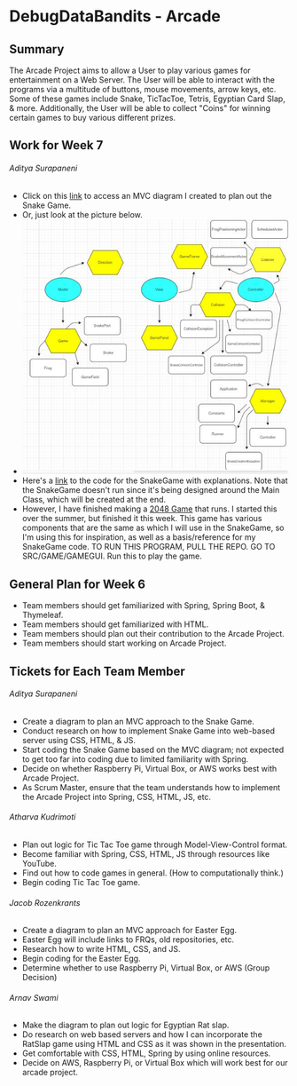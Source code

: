 # DebugDataBandits - Arcade

## Summary

The Arcade Project aims to allow a User to play various games for entertainment on a Web Server. The User will be able to interact with the programs via a multitude of buttons, mouse movements, arrow keys, etc. Some of these games include Snake, TicTacToe, Tetris, Egyptian Card Slap, & more. Additionally, the User will be able to collect "Coins" for winning certain games to buy various different prizes.

## Work for Week 7

###### Aditya Surapaneni

- Click on this [link](https://drive.google.com/file/d/17y1B-VN6N9yavHkoa137qIdPxo7I_Ovl/view?usp=sharing) to access an MVC diagram I created to plan out the Snake Game.
- Or, just look at the picture below.
- ![](SnakeMVCDiagram.JPG)
- Here's a [link](https://github.com/AdityaS1426/DebugDataBandits-Arcade/issues) to the code for the SnakeGame with explanations. Note that the SnakeGame doesn't run since it's being designed around the Main Class, which will be created at the end.
- However, I have finished making a [2048 Game](https://github.com/AdityaS1426/DebugDataBandits-Arcade/tree/main/SRC/Game) that runs. I started this over the summer, but finished it this week. This game has various components that are the same as which I will use in the SnakeGame, so I'm using this for inspiration, as well as a basis/reference for my SnakeGame code. TO RUN THIS PROGRAM, PULL THE REPO. GO TO SRC/GAME/GAMEGUI. Run this to play the game.

## General Plan for Week 6

- Team members should get familiarized with Spring, Spring Boot, & Thymeleaf.
- Team members should get familiarized with HTML.
- Team members should plan out their contribution to the Arcade Project.
- Team members should start working on Arcade Project.

## Tickets for Each Team Member

###### Aditya Surapaneni

- Create a diagram to plan an MVC approach to the Snake Game.
- Conduct research on how to implement Snake Game into web-based server using CSS, HTML, & JS.
- Start coding the Snake Game based on the MVC diagram; not expected to get too far into coding due to limited familiarity with Spring.
- Decide on whether Raspberry Pi, Virtual Box, or AWS works best with Arcade Project.
- As Scrum Master, ensure that the team understands how to implement the Arcade Project into Spring, CSS, HTML, JS, etc.

###### Atharva Kudrimoti

- Plan out logic for Tic Tac Toe game through Model-View-Control format.
- Become familiar with Spring, CSS, HTML, JS through resources like YouTube.
- Find out how to code games in general. (How to computationally think.)
- Begin coding Tic Tac Toe game.

###### Jacob Rozenkrants

- Create a diagram to plan an MVC approach for Easter Egg.
- Easter Egg will include links to FRQs, old repositories, etc.
- Research how to write HTML, CSS, and JS.
- Begin coding for the Easter Egg.
- Determine whether to use Raspberry Pi, Virtual Box, or AWS (Group Decision)

###### Arnav Swami

- Make the diagram to plan out logic for Egyptian Rat slap. 
- Do research on web based servers and how I 
   can incorporate the RatSlap game using HTML 
   and CSS as it was shown in the presentation.
- Get comfortable with CSS, HTML, Spring by using online 
   resources.
 - Decide on AWS, Raspberry Pi, or Virtual Box which will 
   work best for our arcade project.

